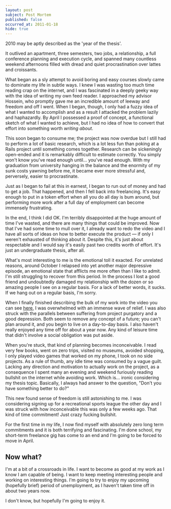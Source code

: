 ```yaml
---
layout: post
subject: Post Mortem
published: false
occurred_at: 2011-01-18
hide: true
---
```

2010 may be aptly described as the 'year of the thesis'. 

It outlived an apartment, three semesters, two jobs, a relationship, a full conference planning and execution cycle, and spanned many countless weekend afternoons filled with dread and quiet procrastination over lattes and croissants.

What began as a sly attempt to avoid boring and easy courses slowly came to dominate my life in subtle ways. I knew I was wasting too much time reading crap on the internet, and I was fascinated in a deeply geeky way with the idea of writing my own feed reader. I approached my advisor Hossein, who promptly gave me an incredible amount of leeway and freedom and off I went. When I began, though, I only had a fuzzy idea of what I wanted to accomplish and as a result I attacked the problem lazily and haphazardly. By April I possessed a proof of concept, a functional sketch of what I wanted to achieve, but I had no idea of how to convert that effort into something worth *writing about*.

This soon began to consume me; the project was now overdue but I still had to perform a lot of basic research, which is a lot less fun than poking at a Rails project until something comes together. Research can be sickeningly open-ended and it is remarkably difficult to estimate correctly. You simply won't know you've read enough until... you've read enough. With my graduation from university hanging in the balance and the enormity of my sunk costs yawning before me, it became ever more stressful and, perversely, easier to procrastinate.

Just as I began to fail at this in earnest, I began to run out of money and had to get a job. That happened, and then I fell back into freelancing. It's easy enough to put in a token effort when all you do all day is bum around, but performing more work after a full day of employment can become immensely frustrating.

In the end, I think I did OK. I'm terribly disappointed at the huge amount of time I've wasted, and there are many things that could be improved. Now that I've had some time to mull over it, I already want to redo the video and I have all sorts of ideas on how to better execute the product — if only I weren't exhausted of thinking about it. Despite this, it's just about respectable and I would say it's easily past two credits worth of effort. It's just an undergraduate thesis, after all.

What's most interesting to me is the emotional toll it exacted. For unrelated reasons, around October I relapsed into yet another major depressive episode, an emotional state that afflicts me more often than I like to admit. I'm still struggling to recover from this period. In the process I lost a good friend and undoubtedly damaged my relationship with the dozen or so amazing people I see on a regular basis. For a lack of better words, it sucks. If we hang out on a regular basis, I'm sorry.

When I finally finished describing the bulk of my work into the video you can see [here](http://vimeo.com/17650044), I was overwhelmed with an immense wave of relief. I was also struck with the parallels between suffering from project purgatory and a good depression. Both seem to remove any concept of a future; you can't plan around it, and you begin to live on a day-to-day basis. I also haven't really enjoyed any time off for about a year now. Any kind of leisure time that didn't involve a social obligation was put aside.

When you're stuck, that kind of planning becomes inconceivable. I read very few books, went on zero trips, visited no museums, avoided shopping, I only played video games that worked on my phone, I took on no side projects. As a rule of thumb, any idle time was consumed by a vague guilt. Lacking any direction and motivation to actually work on the project, as a consequence I spent many an evening and weekend furiously reading bullshit on the internet while avoiding work. Which is... ironic considering my thesis topic. Basically, I always had answer to the question, "Don't you have something better to do?"

This new found sense of freedom is still astonishing to me. I was considering signing up for a recreational sports league the other day and I was struck with how inconceivable this was only a few weeks ago. That kind of time commitment! Just crazy fucking bullshit. 

For the first time in my life, I now find myself with absolutely zero long term commitments and it is both terrifying and fascinating. I'm done school, my short-term freelance gig has come to an end and I'm going to be forced to move in April. 



<h2>Now what?</h2>

I'm at a bit of a crossroads in life. I want to become as good at my work as I know I am capable of being. I want to keep meeting interesting people and working on interesting things. I'm going to try to enjoy my upcoming (hopefully brief) period of unemployment, as I haven't taken time off in about two years now. 

I don't know, but hopefully I'm going to enjoy it.
